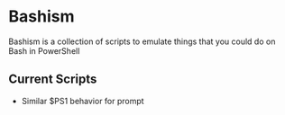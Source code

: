 # Bashism
Bashism is a collection of scripts to emulate things that you could
do on Bash in PowerShell

## Current Scripts
- Similar $PS1 behavior for prompt
